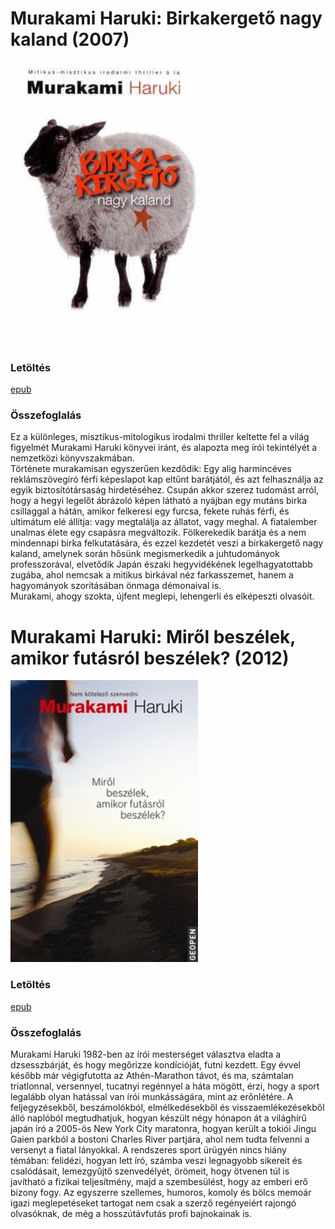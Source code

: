 # <a name="id_526">Murakami Haruki: Birkakergető nagy kaland (2007)</a>
<img src="https://github.com/BercziSandor/calibre_lib/raw/main/Murakami%20Haruki/Birkakergeto%20nagy%20kaland%20%28526%29/cover.jpg" alt="cover" width="300"/>

### Letöltés
[epub](https://github.com/BercziSandor/calibre_lib/raw/main/Murakami%20Haruki/Birkakergeto%20nagy%20kaland%20%28526%29/Birkakergeto%20nagy%20kaland%20-%20Murakami%20Haruki.epub)

### Összefoglalás
<p class="description">Ez a különleges, misztikus-mitologikus irodalmi thriller keltette fel a világ figyelmét Murakami Haruki könyvei iránt, és alapozta meg írói tekintélyét a nemzetközi könyvszakmában.<br>Története murakamisan egyszerűen kezdődik: Egy alig harmincéves reklámszövegíró férfi képeslapot kap eltűnt barátjától, és azt felhasználja az egyik biztosítótársaság hirdetéséhez. Csupán akkor szerez tudomást arról, hogy a hegyi legelőt ábrázoló képen látható a nyájban egy mutáns birka csillaggal a hátán, amikor felkeresi egy furcsa, fekete ruhás férfi, és ultimátum elé állítja: vagy megtalálja az állatot, vagy meghal. A fiatalember unalmas élete egy csapásra megváltozik. Fölkerekedik barátja és a nem mindennapi birka felkutatására, és ezzel kezdetét veszi a birkakergető nagy kaland, amelynek során hősünk megismerkedik a juhtudományok professzorával, elvetődik Japán északi hegyvidékének legelhagyatottabb zugába, ahol nemcsak a mitikus birkával néz farkasszemet, hanem a hagyományok szorításában önmaga démonaival is.<br>Murakami, ahogy szokta, újfent meglepi, lehengerli és elképeszti olvasóit.</p>

# <a name="id_471">Murakami Haruki: Miről beszélek, amikor futásról beszélek? (2012)</a>
<img src="https://github.com/BercziSandor/calibre_lib/raw/main/Murakami%20Haruki/Mirol%20beszelek%2C%20amikor%20futasrol%20beszelek_%20%28471%29/cover.jpg" alt="cover" width="300"/>

### Letöltés
[epub](https://github.com/BercziSandor/calibre_lib/raw/main/Murakami%20Haruki/Mirol%20beszelek%2C%20amikor%20futasrol%20beszelek_%20%28471%29/Mirol%20beszelek%2C%20amikor%20futasrol%20-%20Murakami%20Haruki.epub)

### Összefoglalás
<p class="description">Murakami Haruki 1982-ben az írói mesterséget választva eladta a dzsesszbárját, és hogy megőrizze kondícióját, futni kezdett. Egy évvel később már végigfutotta az Athén-Marathon távot, és ma, számtalan triatlonnal, versennyel, tucatnyi regénnyel a háta mögött, érzi, hogy a sport legalább olyan hatással van írói munkásságára, mint az erőnlétére. A feljegyzésekből, beszámolókból, elmélkedésekből és visszaemlékezésekből álló naplóból megtudhatjuk, hogyan készült négy hónapon át a világhírű japán író a 2005-ös New York City maratonra, hogyan került a tokiói Jingu Gaien parkból a bostoni Charles River partjára, ahol nem tudta felvenni a versenyt a fiatal lányokkal. A rendszeres sport ürügyén nincs hiány témában: felidézi, hogyan lett író, számba veszi legnagyobb sikereit és csalódásait, lemezgyűjtő szenvedélyét, örömeit, hogy ötvenen túl is javítható a fizikai teljesítmény, majd a szembesülést, hogy az emberi erő bizony fogy. Az egyszerre szellemes, humoros, komoly és bölcs memoár igazi meglepetéseket tartogat nem csak a szerző regényeiért rajongó olvasóknak, de még a hosszútávfutás profi bajnokainak is.</p>

